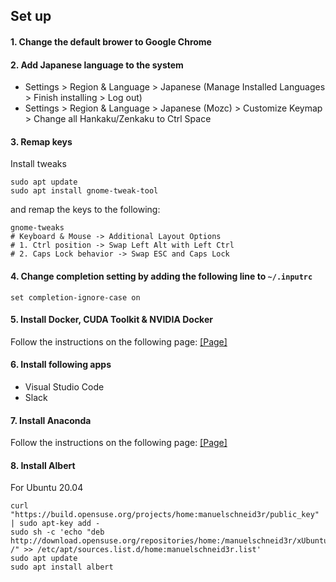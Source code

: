 ## Set up

#### 1. Change the default brower to Google Chrome

#### 2. Add Japanese language to the system

- Settings > Region & Language > Japanese (Manage Installed Languages > Finish installing > Log out)
- Settings > Region & Language > Japanese (Mozc) > Customize Keymap > Change all Hankaku/Zenkaku to Ctrl Space

#### 3. Remap keys

Install tweaks

```
sudo apt update
sudo apt install gnome-tweak-tool
```

and remap the keys to the following:

```
gnome-tweaks
# Keyboard & Mouse -> Additional Layout Options
# 1. Ctrl position -> Swap Left Alt with Left Ctrl
# 2. Caps Lock behavior -> Swap ESC and Caps Lock
```

#### 4. Change completion setting by adding the following line to `~/.inputrc`

```
set completion-ignore-case on
```

#### 5. Install Docker, CUDA Toolkit & NVIDIA Docker

Follow the instructions on the following page: [[Page]](https://docs.nvidia.com/datacenter/cloud-native/container-toolkit/install-guide.html#installing-docker-ce)

#### 6. Install following apps

- Visual Studio Code
- Slack

#### 7. Install Anaconda

Follow the instructions on the following page: [[Page]](https://docs.anaconda.com/anaconda/install/linux/)

#### 8. Install Albert

For Ubuntu 20.04

```
curl "https://build.opensuse.org/projects/home:manuelschneid3r/public_key" | sudo apt-key add -
sudo sh -c 'echo "deb http://download.opensuse.org/repositories/home:/manuelschneid3r/xUbuntu_20.04/ /" >> /etc/apt/sources.list.d/home:manuelschneid3r.list'
sudo apt update
sudo apt install albert
```
